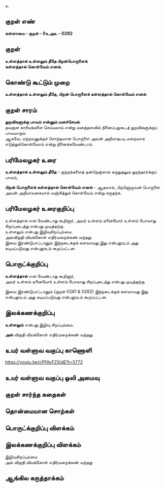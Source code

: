 உ

## குறள் எண் 

**கள்ளாமை  - குறள் - 0உஅஉ - 0282**  

## குறள் 

**உள்ளத்தால் உள்ளலும் தீதே பிறன்பொருளைக்  
கள்ளத்தால் கொள்வேம் எனல்.**

## கொண்டு கூட்டும் முறை

**உள்ளத்தால் உள்ளலும் தீதே, பிறன் பொருளைக் கள்ளத்தால் கொள்வேம் எனல்**

## குறள் சாரம் 

**துறவிகளுக்கு பாவம் என்னும் மனச்செயல்**  
தவறான காரியங்களை செய்யலாம் என்று மனத்தளவில் நினைப்பதுகூடத் துறவிகளுக்குப் பாவமாகும்.  
ஆகவே, மற்றவனுக்குச் சொந்தமான பொருளை அவன் அறியாதபடி மறைவாக எடுத்துக்கொள்வோம் என்று நினைக்கவேண்டாம்.  

## பரிமேலழகர் உரை

**உள்ளத்தால் உள்ளலும் தீதே** - குற்றங்களைத் தன்நெஞ்சால் கருதுதலும் துறந்தார்க்குப் பாவம்,   

**பிறன் பொருளைக் கள்ளத்தால் கொள்வேம் எனல்** - ஆதலால், பிறனொருவன் பொருளை அவன் அறியாவகையால் வஞ்சித்துக் கொள்வேம் என்று கருதற்க. 

## பரிமேலழகர் உரைகுறிப்பு   

உள்ளத்தால் என வேண்டாது கூறினார், அவர் உள்ளம் ஏனையோர் உள்ளம் போலாது சிறப்புடைத்து என்பது முடித்தற்கு.   
உள்ளலும் என்பது இழிவுசிறப்பும்மை.   
அல்விகுதி வியங்கோள் எதிர்மறைக்கண் வந்தது.  
இவை இரண்டுபாட்டானும் இந்நடைக்குக் களவாவது இது என்பதூஉம் அது கடியப்படுவது என்பதூஉம் கூறப்பட்டன.   

## பொருட்க்குறிப்பு 

**உள்ளத்தால்** என வேண்டாது கூறினார்,   
அவர் உள்ளம் ஏனையோர் உள்ளம் போலாது சிறப்புடைத்து என்பது முடித்தற்கு.   

இவை இரண்டுபாட்டானும் (குறள் 0281 & 0282) இந்நடைக்குக் களவாவது இது என்பதூஉம் அது கடியப்படுவது என்பதூஉம் கூறப்பட்டன.   

## இலக்கணக்குறிப்பு  

**உள்ளலும்** என்பது இழிவு சிறப்பும்மை.   

**அல்** விகுதி வியங்கோள் எதிர்மறைக்கண் வந்தது.  

## உயர் வள்ளுவ வகுப்பு காணொளி

https://youtu.be/cPFAvFZXidE?t=5772

## உயர் வள்ளுவ வகுப்பு ஒலி அமைவு 

 
## குறள் சார்ந்த கதைகள் 


## தொன்மையான சொற்கள்


## பொருட்க்குறிப்பு விளக்கம்


## இலக்கணக்குறிப்பு விளக்கம்

இழிவுசிறப்பும்மை    
அல் விகுதி வியங்கோள் எதிர்மறைக்கண் வந்தது

## ஆங்கில கருத்தாக்கம் 



